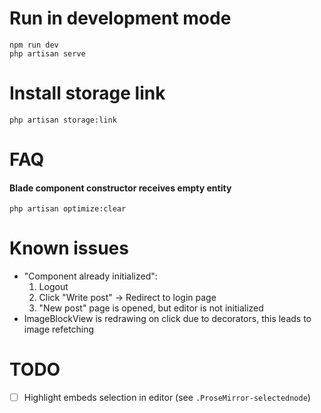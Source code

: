# Run in development mode

```shell
npm run dev
php artisan serve
```

# Install storage link

```shell
php artisan storage:link
```

# FAQ

#### Blade component constructor receives empty entity
```shell
php artisan optimize:clear
```

# Known issues

- "Component already initialized":
    1. Logout
    2. Click "Write post" -> Redirect to login page
    3. "New post" page is opened, but editor is not initialized
- ImageBlockView is redrawing on click due to decorators, this leads to image refetching

# TODO

- [ ] Highlight embeds selection in editor (see `.ProseMirror-selectednode`)
